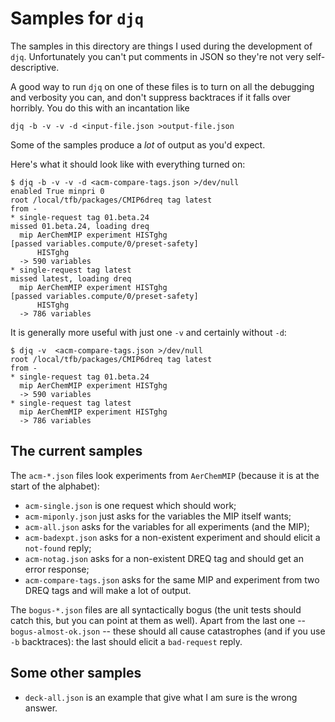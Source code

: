 # Samples for `djq`
The samples in this directory are things I used during the development of `djq`.  Unfortunately you can't put comments in JSON so they're not very self-descriptive.

A good way to run `djq` on one of these files is to turn on all the debugging and verbosity you can, and don't suppress backtraces if it falls over horribly.  You do this with an incantation like

```
djq -b -v -v -d <input-file.json >output-file.json
```

Some of the samples produce a *lot* of output as you'd expect.

Here's what it should look like with everything turned on:

```
$ djq -b -v -v -d <acm-compare-tags.json >/dev/null
enabled True minpri 0
root /local/tfb/packages/CMIP6dreq tag latest
from -
* single-request tag 01.beta.24
missed 01.beta.24, loading dreq
  mip AerChemMIP experiment HISTghg
[passed variables.compute/0/preset-safety]
      HISTghg
  -> 590 variables
* single-request tag latest
missed latest, loading dreq
  mip AerChemMIP experiment HISTghg
[passed variables.compute/0/preset-safety]
      HISTghg
  -> 786 variables
```

It is generally more useful with just one `-v` and certainly without `-d`:

```
$ djq -v  <acm-compare-tags.json >/dev/null
root /local/tfb/packages/CMIP6dreq tag latest
from -
* single-request tag 01.beta.24
  mip AerChemMIP experiment HISTghg
  -> 590 variables
* single-request tag latest
  mip AerChemMIP experiment HISTghg
  -> 786 variables
```

## The current samples
The `acm-*.json` files look experiments from `AerChemMIP` (because it is at the start of the alphabet):

* `acm-single.json` is one request which should work;
* `acm-miponly.json` just asks for the variables the MIP itself wants;
* `acm-all.json` asks for the variables for all experiments (and the MIP);
* `acm-badexpt.json` asks for a non-existent experiment and should elicit a `not-found` reply;
* `acm-notag.json` asks for a non-existent DREQ tag and should get an error response;
* `acm-compare-tags.json` asks for the same MIP and experiment from two DREQ tags and will make a lot of output.

The `bogus-*.json` files are all syntactically bogus (the unit tests should catch this, but you can point at them as well).  Apart from the last one -- `bogus-almost-ok.json` -- these should all cause catastrophes (and if you use `-b` backtraces): the last should elicit a `bad-request` reply.

## Some other samples
* `deck-all.json` is an example that give what I am sure is the wrong answer.